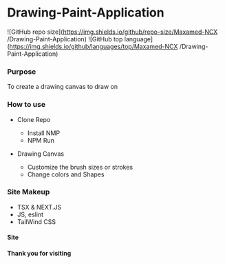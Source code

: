 # Drawing-Paint-Application

![GitHub repo size](https://img.shields.io/github/repo-size/Maxamed-NCX
/Drawing-Paint-Application)
![GitHub top language](https://img.shields.io/github/languages/top/Maxamed-NCX
/Drawing-Paint-Application)

### Purpose

To create a drawing canvas to draw on 

### How to use

- Clone Repo
    - Install NMP
    - NPM Run
 
- Drawing Canvas
  - Customize the brush sizes or strokes
  - Change colors and Shapes

### Site Makeup
  - TSX & NEXT.JS 
  - JS, eslint
  - TailWind CSS

#### Site


#### Thank you for visiting
